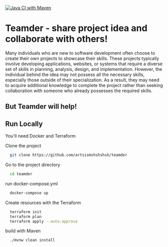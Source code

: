 [![Java CI with Maven](https://github.com/artsiomshshshsk/find-project-idea/actions/workflows/maven.yml/badge.svg)](https://github.com/artsiomshshshsk/find-project-idea/actions/workflows/maven.yml)
# Teamder - share project idea and collaborate with others!
Many individuals who are new to software development often choose to create their own projects to showcase their skills. These projects typically involve developing applications, websites, or systems that require a diverse set of skills in planning, analysis, design, and implementation. However, the individual behind the idea may not possess all the necessary skills, especially those outside of their specialization. As a result, they may need to acquire additional knowledge to complete the project rather than seeking collaboration with someone who already possesses the required skills. 
## But Teamder will help!


## Run Locally

You'll need Docker and Terraform

Clone the project

```bash
  git clone https://github.com/artsiomshshshsk/teamder
```

Go to the project directory

```bash
  cd teamder
```

run docker-compose.yml

```bash
  docker-compose up
```

Create resources with the Terraform

```bash
  terraform init
  terraform plan
  terraform apply --auto-approve
```

build with Maven

```bash
  ./mvnw clean install
```
